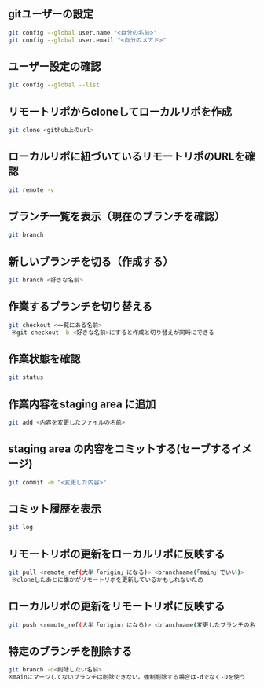 

## gitユーザーの設定
```bash
git config --global user.name "<自分の名前>"
git config --global user.email "<自分のメアド>"
```


## ユーザー設定の確認
```bash
git config --global --list
```

## リモートリポからcloneしてローカルリポを作成
```bash
git clone <github上のurl>
```

## ローカルリポに紐づいているリモートリポのURLを確認
```bash
git remote -v
```

## ブランチ一覧を表示（現在のブランチを確認）
```bash
git branch
```

## 新しいブランチを切る（作成する）
```bash
git branch <好きな名前>
```

## 作業するブランチを切り替える
```bash
git checkout <一覧にある名前>
 ※git checkout -b <好きな名前>にすると作成と切り替えが同時にできる
 ```
  
  
## 作業状態を確認
```bash
git status
```  
  
## 作業内容をstaging area に追加
```bash
git add <内容を変更したファイルの名前>
```

## staging area の内容をコミットする(セーブするイメージ)
```bash
git commit -m "<変更した内容>"
```

## コミット履歴を表示
```bash
git log
```

## リモートリポの更新をローカルリポに反映する
```bash
git pull <remote_ref(大半「origin」になる)> <branchname(「main」でいい)>
 ※cloneしたあとに誰かがリモートリポを更新しているかもしれないため
```

## ローカルリポの更新をリモートリポに反映する
```bash
git push <remote_ref(大半「origin」になる)> <branchname(変更したブランチの名前)>
```

## 特定のブランチを削除する
```bash
git branch -d<削除したい名前>
※mainにマージしてないブランチは削除できない。強制削除する場合は-dでなく-Dを使う
```
